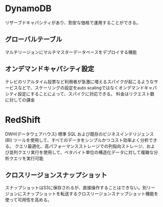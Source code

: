 # DynamoDB
リザーブドキャパシティがあり、割安な価格で運用することができる。

## グローバルテーブル
マルチリージョンにマルチマスターデータベースをデプロイする機能

## オンデマンドキャパシティ設定
テレビのリアルタイム投票など利用者が急激に増えるスパイクが起こるようなサービスなどで、スケーリングの設定をauto scalingではなくオンデマンドキャパシティ設定にすることによって、スパイクに対応できる。
料金はリクエスト数に対しての課金

# RedShift
DWH(データウェアハウス)
標準 SQL および既存のビジネスインテリジェンス (BI) ツールを使用して、すべてのデータをシンプルかつコスト効率よく分析できる。
クエリ最適化、高パフォーマンスストレージでの列指向ストレージ、および並列クエリ実行を使用して、ペタバイト単位の構造化データに対して複雑な分析クエリを実行可能

## クロスリージョンスナップショット
スナップショットはS3に保存されるが、直接操作することはできない。別リージョンにスナップショットを転送するクロスリージョンスナップショット機能を使って可用性を高める。